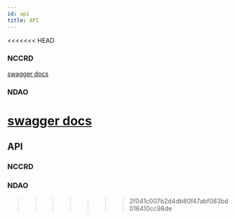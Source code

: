 ```yaml
---
id: api
title: API
---
```


<<<<<<< HEAD

### NCCRD
[swagger docs](https://ccis.environment.gov.za/nccrd/api/swagger/index.html)

### NDAO
[swagger docs](https://ccis.environment.gov.za/ndao/api/swagger/index.html)
=======
## API

### NCCRD

### NDAO
>>>>>>> 2f041c007b2d4db80f47abf083bd016410cc98de

